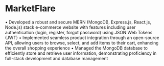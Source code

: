 # MarketFlare
•	Developed a robust and secure MERN (MongoDB, Express.js, React.js, Node.js) stack e-commerce website with features including user authentication (login, register, forgot password) using JSON Web Tokens (JWT)
•	Implemented seamless product integration through an open-source API, allowing users to browse, select, and add items to their cart, enhancing the overall shopping experience
•	Managed the MongoDB database to efficiently store and retrieve user information, demonstrating proficiency in full-stack development and database management

